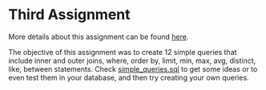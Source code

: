 # Third Assignment

More details about this assignment can be found [here](https://github.com/nevwalkalone/PSQL-Projects/blob/main/3rd-Assignment/assignment/3rd-assignment.pdf).

The objective of this assignment was to create 12 simple queries that include inner and outer joins, where, order
by, limit, min, max, avg, distinct, like, between statements. Check [simple_queries.sql](https://github.com/nevwalkalone/PSQL-Projects/blob/main/3rd-Assignment/src/simple_queries.sql) to get some ideas or to even test them in your database, and then try creating your own queries.
